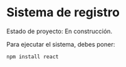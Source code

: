 <h1>Sistema de registro</h1>

Estado de proyecto: En construcción.

Para ejecutar el sistema, debes poner:

```npm install react```
